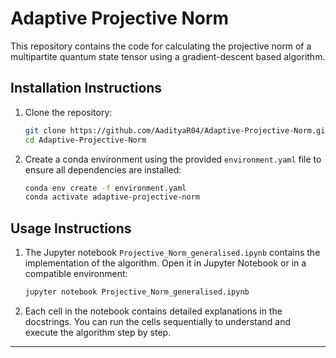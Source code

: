 # Adaptive Projective Norm

This repository contains the code for calculating the projective norm of a multipartite quantum state tensor using a gradient-descent based algorithm. 

## Installation Instructions

1. Clone the repository:
   ```bash
   git clone https://github.com/AadityaR04/Adaptive-Projective-Norm.git
   cd Adaptive-Projective-Norm
   ```

2. Create a conda environment using the provided `environment.yaml` file to ensure all dependencies are installed:
   ```bash
   conda env create -f environment.yaml
   conda activate adaptive-projective-norm
   ```
## Usage Instructions

1. The Jupyter notebook `Projective_Norm_generalised.ipynb` contains the implementation of the algorithm. Open it in Jupyter Notebook or in a compatible environment:
   ```bash
   jupyter notebook Projective_Norm_generalised.ipynb
   ```
2. Each cell in the notebook contains detailed explanations in the docstrings. You can run the cells sequentially to understand and execute the algorithm step by step.

---